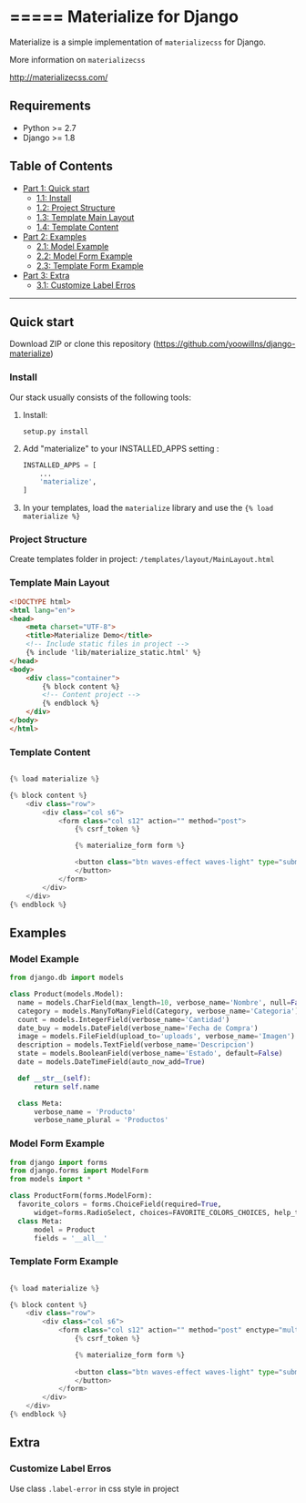 =====
Materialize for Django
=====

Materialize is a simple implementation of ``materializecss`` for Django.

More information on ``materializecss``

http://materializecss.com/

Requirements
------------

- Python >= 2.7
- Django >= 1.8


## Table of Contents
- [Part 1: Quick start ](#quick-start)
  - [1.1: Install](#install)
  - [1.2: Project Structure](#project-structure)
  - [1.3: Template Main Layout](#template-main-layout)
  - [1.4: Template Content](#template-content)
- [Part 2: Examples](#examples)
  - [2.1: Model Example](#model-example)
  - [2.2: Model Form Example](#model-form-example)
  - [2.3: Template Form Example](#template-form-example)
- [Part 3: Extra](#extra)
  - [3.1: Customize Label Erros](#customize-label-errors)

---

## Quick start 

Download ZIP or clone this repository (https://github.com/yoowillns/django-materialize) 

### Install

Our stack usually consists of the following tools:

1. Install:

   ``setup.py install``

2. Add "materialize" to your INSTALLED_APPS setting :
    ```python
    INSTALLED_APPS = [
        ...
        'materialize',
    ]
    ```
3. In your templates, load the ``materialize`` library and use the ``{% load materialize %}`` 

### Project Structure
  
  Create templates folder in project: `/templates/layout/MainLayout.html`

### Template Main Layout

```html
<!DOCTYPE html>
<html lang="en">
<head>
    <meta charset="UTF-8">
    <title>Materialize Demo</title>
    <!-- Include static files in project -->
    {% include 'lib/materialize_static.html' %}
</head>
<body>
    <div class="container">
        {% block content %}
        <!-- Content project -->
        {% endblock %}
    </div>
</body>
</html>
```

### Template Content

```python

{% load materialize %}

{% block content %}
    <div class="row">
        <div class="col s6">
            <form class="col s12" action="" method="post">
                {% csrf_token %}

                {% materialize_form form %}

                <button class="btn waves-effect waves-light" type="submit" name="action">Register
                </button>
            </form>
        </div>
    </div>
{% endblock %}
```

## Examples

### Model Example

```python
from django.db import models

class Product(models.Model):
  name = models.CharField(max_length=10, verbose_name='Nombre', null=False)
  category = models.ManyToManyField(Category, verbose_name='Categoria')
  count = models.IntegerField(verbose_name='Cantidad')
  date_buy = models.DateField(verbose_name='Fecha de Compra')
  image = models.FileField(upload_to='uploads', verbose_name='Imagen')
  description = models.TextField(verbose_name='Descripcion')
  state = models.BooleanField(verbose_name='Estado', default=False)
  date = models.DateTimeField(auto_now_add=True)

  def __str__(self):
      return self.name

  class Meta:
      verbose_name = 'Producto'
      verbose_name_plural = 'Productos'
```       

### Model Form Example

```python
from django import forms
from django.forms import ModelForm
from models import *

class ProductForm(forms.ModelForm):
  favorite_colors = forms.ChoiceField(required=True,
      widget=forms.RadioSelect, choices=FAVORITE_COLORS_CHOICES, help_text='Select')
  class Meta:
      model = Product
      fields = '__all__'
```

### Template Form Example

```python

{% load materialize %}

{% block content %}
    <div class="row">
        <div class="col s6">
            <form class="col s12" action="" method="post" enctype="multipart/form-data">
                {% csrf_token %}

                {% materialize_form form %}
                
                <button class="btn waves-effect waves-light" type="submit" name="action">Register
                </button>
            </form>
        </div>
    </div>
{% endblock %}
```

## Extra
### Customize Label Erros
  Use class `.label-error` in css style in project



